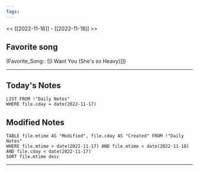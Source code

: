 ```yaml
---
Tags:
---
```

<< [[2022-11-16]] - [[2022-11-18]] >>
## Favorite song
(Favorite_Song:: [[I Want You (She's so Heavy)]])
___
## Today's Notes
```dataview
LIST FROM !"Daily Notes"
WHERE file.cday = date(2022-11-17)
```
## Modified Notes
```dataview
TABLE file.mtime AS "Modified", file.cday AS "Created" FROM !"Daily Notes" 
WHERE file.mtime > date(2022-11-17) AND file.mtime < date(2022-11-18) AND file.cday < date(2022-11-17)
SORT file.mtime desc
```
___
